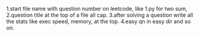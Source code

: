 1.start file name with question number on leetcode, like 1.py for two sum, 
2.question title at the top of a file all cap.
3.after solving a question write all the stats like exec speed, memory, at the top.
4.easy qn in easy dir and so on.